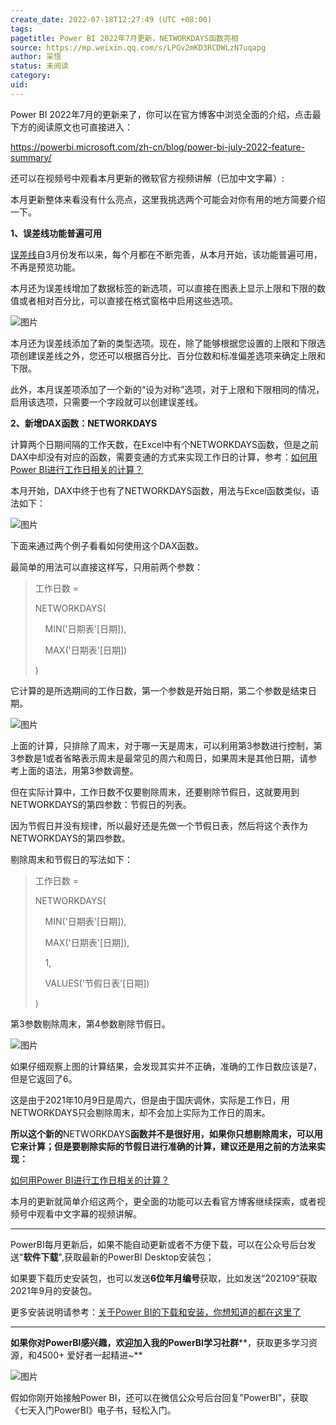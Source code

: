 ```yaml
---
create_date: 2022-07-18T12:27:49 (UTC +08:00)
tags: 
pagetitle: Power BI 2022年7月更新，NETWORKDAYS函数亮相
source: https://mp.weixin.qq.com/s/LPGv2mKD3RCDWLzN7uqapg
author: 采悟
status: 未阅读
category: 
uid: 
---
```


Power BI 2022年7月的更新来了，你可以在官方博客中浏览全面的介绍，点击最下方的阅读原文也可直接进入：

https://powerbi.microsoft.com/zh-cn/blog/power-bi-july-2022-feature-summary/

还可以在视频号中观看本月更新的微软官方视频讲解（已加中文字幕）:

本月更新整体来看没有什么亮点，这里我挑选两个可能会对你有用的地方简要介绍一下。

**1、误差线功能普遍可用**

[误差线](http://mp.weixin.qq.com/s?__biz=MzA4MzQwMjY4MA==&mid=2484079538&idx=1&sn=db3d9ce423d4c771891cd86e586fb9c6&chksm=8e13a165b9642873e5162a3b25f7ad2bd1b0e04e0f572cc77fc7195642806869e545cfd74e7e&scene=21#wechat_redirect)自3月份发布以来，每个月都在不断完善，从本月开始，该功能普遍可用，不再是预览功能。

本月还为误差线增加了数据标签的新选项，可以直接在图表上显示上限和下限的数值或者相对百分比，可以直接在格式窗格中启用这些选项。  

![图片](https://mmbiz.qpic.cn/mmbiz_png/aHEbZtANQJOHFcnWa8MDDIKWEStwYC7zeVKdwKP0gryw770ia79TwGjYBIotljWLgoHW8GfqaJHB50n7xicGH1Ig/640?wx_fmt=png&wxfrom=5&wx_lazy=1&wx_co=1)

本月还为误差线添加了新的类型选项。现在，除了能够根据您设置的上限和下限选项创建误差线之外，您还可以根据百分比、百分位数和标准偏差选项来确定上限和下限。

此外，本月误差项添加了一个新的“设为对称”选项，对于上限和下限相同的情况，启用该选项，只需要一个字段就可以创建误差线。

**2、新增DAX函数：NETWORKDAYS**

计算两个日期间隔的工作天数，在Excel中有个NETWORKDAYS函数，但是之前DAX中却没有对应的函数，需要变通的方式来实现工作日的计算，参考：[如何用Power BI进行工作日相关的计算？](http://mp.weixin.qq.com/s?__biz=MzA4MzQwMjY4MA==&mid=2484077728&idx=1&sn=5d7739914cb98e96b7abd32d402aba3e&chksm=8e13ae77b96427615638ed7351de474f87095c983d3d5c745b94ed1c0fc35a87e34ea247683d&scene=21#wechat_redirect)

本月开始，DAX中终于也有了NETWORKDAYS函数，用法与Excel函数类似，语法如下：

![图片](https://mmbiz.qpic.cn/mmbiz_png/aHEbZtANQJOHFcnWa8MDDIKWEStwYC7z5iaknp9Wj6aicLoCw2PCSQQLQQe4CFod5t6XBPjMrKpwOK3nOhy9jvLw/640?wx_fmt=png&wxfrom=5&wx_lazy=1&wx_co=1)

下面来通过两个例子看看如何使用这个DAX函数。  

最简单的用法可以直接这样写，只用前两个参数：

> 工作日数 = 
> 
> NETWORKDAYS(
> 
>     MIN('日期表'\[日期\]),
> 
>     MAX('日期表'\[日期\])
> 
> )

它计算的是所选期间的工作日数，第一个参数是开始日期，第二个参数是结束日期。

![图片](https://mmbiz.qpic.cn/mmbiz_png/aHEbZtANQJOHFcnWa8MDDIKWEStwYC7zZ4stRanQbx2qAibnUzy6vAdpGZsm2umOnQZJ0qCqJLfKeAuByWiagcuA/640?wx_fmt=png&wxfrom=5&wx_lazy=1&wx_co=1)

上面的计算，只排除了周末，对于哪一天是周末，可以利用第3参数进行控制，第3参数是1或者省略表示周末是最常见的周六和周日，如果周末是其他日期，请参考上面的语法，用第3参数调整。

但在实际计算中，工作日数不仅要剔除周末，还要剔除节假日，这就要用到NETWORKDAYS的第四参数：节假日的列表。

因为节假日并没有规律，所以最好还是先做一个节假日表，然后将这个表作为NETWORKDAYS的第四参数。  

剔除周末和节假日的写法如下：

> 工作日数 \=
> 
> NETWORKDAYS(
> 
>     MIN('日期表'\[日期\]),
> 
>     MAX('日期表'\[日期\]),
> 
>     1,
> 
>     VALUES('节假日表'\[日期\])
> 
> )

第3参数剔除周末，第4参数剔除节假日。

![图片](https://mmbiz.qpic.cn/mmbiz_png/aHEbZtANQJOHFcnWa8MDDIKWEStwYC7zQ1SSRysdFWDkU6310iaODODrMMEwhHVxibg9icT0xkEp0UJDMuDNlkSIQ/640?wx_fmt=png&wxfrom=5&wx_lazy=1&wx_co=1)

如果仔细观察上图的计算结果，会发现其实并不正确，准确的工作日数应该是7，但是它返回了6。

这是由于2021年10月9日是周六，但是由于国庆调休，实际是工作日，用NETWORKDAYS只会剔除周末，却不会加上实际为工作日的周末。  

**所以这个新的**NETWORKDAYS**函数并不是很好用，如果你只想剔除周末，可以用它来计算；但是要剔除实际的节假日进行准确的计算，建议还是用之前的方法来实现：**

[如何用Power BI进行工作日相关的计算？](http://mp.weixin.qq.com/s?__biz=MzA4MzQwMjY4MA==&mid=2484077728&idx=1&sn=5d7739914cb98e96b7abd32d402aba3e&chksm=8e13ae77b96427615638ed7351de474f87095c983d3d5c745b94ed1c0fc35a87e34ea247683d&scene=21#wechat_redirect)

本月的更新就简单介绍这两个，更全面的功能可以去看官方博客继续探索，或者视频号中观看中文字幕的视频讲解。

___

PowerBI每月更新后，如果不能自动更新或者不方便下载，可以在公众号后台发送"**软件下载**",获取最新的PowerBI Desktop安装包；

如果要下载历史安装包，也可以发送**6位年月编号**获取，比如发送“202109”获取2021年9月的安装包。

更多安装说明请参考：[关于Power BI的下载和安装，你想知道的都在这里了](http://mp.weixin.qq.com/s?__biz=MzA4MzQwMjY4MA==&mid=2484078648&idx=1&sn=7e53496bd78498ed962696055a500474&chksm=8e13a2efb9642bf98bb73de730c5141d61eb2dfd22e1781c2603745137302ea56ba2ae4dd6ba&scene=21#wechat_redirect)

___

**如果你对PowerBI感兴趣，欢迎加入我的PowerBI学习社群****，获取更多学习资源，和4500+ 爱好者一起精进~**

![图片](https://mmbiz.qpic.cn/mmbiz_png/aHEbZtANQJO1AEySOiakLF2kY7eb1kUw2DtfKoVz2ctBDia5dtNsPX2GhV0ZOCDDWpgpaTQtnqfqJrRXt5PNia95g/640?wx_fmt=png&wxfrom=5&wx_lazy=1&wx_co=1)

假如你刚开始接触Power BI，还可以在微信公众号后台回复"PowerBI"，获取《七天入门PowerBI》电子书，轻松入门。
